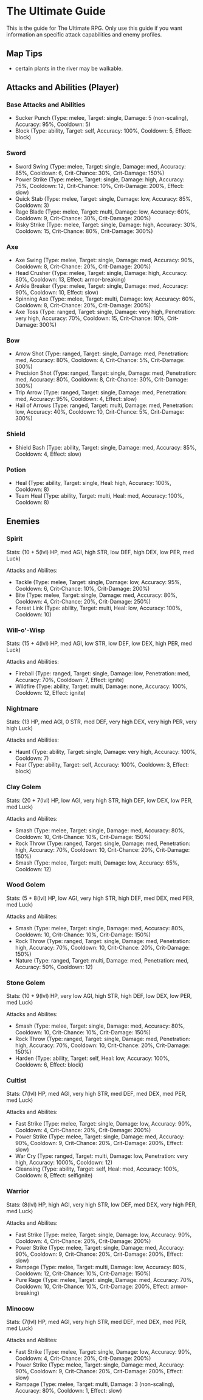 # The Ultimate Guide

This is the guide for The Ultimate RPG. Only use this guide if you want information an specific attack capabilities and enemy profiles.

## Map Tips

- certain plants in the river may be walkable.

## Attacks and Abilities (Player)
 
### Base Attacks and Abilities

- Sucker Punch	(Type: melee, Target: single, Damage: 5 (non-scaling), Accuracy: 95%, Cooldown: 5)
- Block	(Type: ability, Target: self, Accuracy: 100%, Cooldown: 5, Effect: block)

### Sword

- Sword Swing	(Type: melee, Target: single, Damage: med, Accuracy: 85%, Cooldown: 6, Crit-Chance: 30%, Crit-Damage: 150%)
- Power Strike	(Type: melee, Target: single, Damage: high, Accuracy: 75%, Cooldown: 12, Crit-Chance: 10%, Crit-Damage: 200%, Effect: slow)
- Quick Stab	(Type: melee, Target: single, Damage: low, Accuracy: 85%, Cooldown: 3)
- Rage Blade	(Type: melee, Target: multi, Damage: low, Accuracy: 60%, Cooldown: 9, Crit-Chance: 30%, Crit-Damage: 200%)
- Risky Strike	(Type: melee, Target: single, Damage: high, Accuracy: 30%, Cooldown: 15, Crit-Chance: 80%, Crit-Damage: 300%)

### Axe

- Axe Swing	(Type: melee, Target: single, Damage: med, Accuracy: 90%, Cooldown: 8, Crit-Chance: 20%, Crit-Damage: 200%)
- Head Crusher	(Type: melee, Target: single, Damage: high, Accuracy: 80%, Cooldown: 13, Effect: armor-breaking)
- Ankle Breaker (Type: melee, Target: single, Damage: med, Accuracy: 90%, Cooldown: 10, Effect: slow)
- Spinning Axe	(Type: melee, Target: multi, Damage: low, Accuracy: 60%, Cooldown: 8, Crit-Chance: 20%, Crit-Damage: 200%)
- Axe Toss	(Type: ranged, Target: single, Damage: very high, Penetration: very high, Accuracy: 70%, Cooldown: 15, Crit-Chance: 10%, Crit-Damage: 300%)

### Bow

- Arrow Shot	 (Type: ranged, Target: single, Damage: med, Penetration: med, Accuracy: 80%, Cooldown: 4, Crit-Chance: 5%, Crit-Damage: 300%)
- Precision Shot (Type: ranged, Target: single, Damage: med, Penetration: med, Accuracy: 80%, Cooldown: 8, Crit-Chance: 30%, Crit-Damage: 300%)
- Trip Arrow	 (Type: ranged, Target: single, Damage: med, Penetration: med, Accuracy: 95%, Cooldown: 4, Effect: slow)
- Hail of Arrows (Type: ranged, Target: multi, Damage: med, Penetration: low, Accuracy: 40%, Cooldown: 10, Crit-Chance: 5%, Crit-Damage: 300%)

### Shield

- Shield Bash	(Type: ability, Target: single, Damage: med, Accuracy: 85%, Cooldown: 4, Effect: slow)

### Potion

- Heal		(Type: ability, Target: single, Heal: high, Accuracy: 100%, Cooldown: 8)
- Team Heal	(Type: ability, Target: multi, Heal: med, Accuracy: 100%, Cooldown: 8)

## Enemies

### Spirit

Stats: (10 + 5(lvl) HP, med AGI, high STR, low DEF, high DEX, low PER, med Luck)

Attacks and Abilites:
- Tackle	(Type: melee, Target: single, Damage: low, Accuracy: 95%, Cooldown: 6, Crit-Chance: 10%, Crit-Damage: 200%)
- Bite		(Type: melee, Target: single, Damage: med, Accuracy: 80%, Cooldown: 4, Crit-Chance: 20%, Crit-Damage: 250%)
- Forest Link	(Type: ability, Target: multi, Heal: low, Accuracy: 100%, Cooldown: 10)

### Will-o'-Wisp

Stats: (15 + 4(lvl) HP, med AGI, low STR, low DEF, low DEX, high PER, med Luck)

Attacks and Abilities:
- Fireball	(Type: ranged, Target: single, Damage: low, Penetration: med, Accuracy: 70%, Cooldown: 7, Effect: ignite)
- Wildfire	(Type: ability, Target: multi, Damage: none, Accuracy: 100%, Cooldown: 12, Effect: ignite)

### Nightmare

Stats: (13 HP, med AGI, 0 STR, med DEF, very high DEX, very high PER, very high Luck)

Attacks and Abilities:
- Haunt	(Type: ability, Target: single, Damage: very high, Accuracy: 100%, Cooldown: 7)
- Fear		(Type: ability, Target: self, Accuracy: 100%, Cooldown: 3, Effect: block)

### Clay Golem

Stats: (20 + 7(lvl) HP, low AGI, very high STR, high DEF, low DEX, low PER, med Luck)

Attacks and Abilites:
- Smash	(Type: melee, Target: single, Damage: med, Accuracy: 80%, Cooldown: 10, Crit-Chance: 10%, Crit-Damage: 150%)
- Rock Throw	(Type: ranged, Target: single, Damage: med, Penetration: high, Accuracy: 70%, Cooldown: 10, Crit-Chance: 20%, Crit-Damage: 150%)
- Smash	(Type: melee, Target: multi, Damage: low, Accuracy: 65%, Cooldown: 12)

### Wood Golem

Stats: (5 + 8(lvl) HP, low AGI, very high STR, high DEF, med DEX, med PER, med Luck)

Attacks and Abilites:
- Smash	(Type: melee, Target: single, Damage: med, Accuracy: 80%, Cooldown: 10, Crit-Chance: 10%, Crit-Damage: 150%)
- Rock Throw	(Type: ranged, Target: single, Damage: med, Penetration: high, Accuracy: 70%, Cooldown: 10, Crit-Chance: 20%, Crit-Damage: 150%)
- Nature	(Type: ranged, Target: multi, Damage: med, Penetration: med, Accuracy: 50%, Cooldown: 12)

### Stone Golem

Stats: (10 + 9(lvl) HP, very low AGI, high STR, high DEF, low DEX, low PER, med Luck)

Attacks and Abilites:
- Smash	(Type: melee, Target: single, Damage: med, Accuracy: 80%, Cooldown: 10, Crit-Chance: 10%, Crit-Damage: 150%)
- Rock Throw	(Type: ranged, Target: single, Damage: med, Penetration: high, Accuracy: 70%, Cooldown: 10, Crit-Chance: 20%, Crit-Damage: 150%)
- Harden	(Type: ability, Target: self, Heal: low, Accuracy: 100%, Cooldown: 6, Effect: block)

### Cultist

Stats: (7(lvl) HP, med AGI, very high STR, med DEF, med DEX, med PER, med Luck)

Attacks and Abilites:
- Fast Strike	(Type: melee, Target: single, Damage: low, Accuracy: 90%, Cooldown: 4, Crit-Chance: 20%, Crit-Damage: 200%)
- Power Strike	(Type: melee, Target: single, Damage: med, Accuracy: 90%, Cooldown: 9, Crit-Chance: 20%, Crit-Damage: 200%, Effect: slow)
- War Cry	(Type: ranged, Target: multi, Damage: low, Penetration: very high, Accuracy: 1000%, Cooldown: 12)
- Cleansing	(Type: ability, Target: self, Heal: med, Accuracy: 100%, Cooldown: 8, Effect: selfignite)

### Warrior

Stats: (8(lvl) HP, high AGI, very high STR, low DEF, med DEX, very high PER, med Luck)

Attacks and Abilites:
- Fast Strike	(Type: melee, Target: single, Damage: low, Accuracy: 90%, Cooldown: 4, Crit-Chance: 20%, Crit-Damage: 200%)
- Power Strike	(Type: melee, Target: single, Damage: med, Accuracy: 90%, Cooldown: 9, Crit-Chance: 20%, Crit-Damage: 200%, Effect: slow)
- Rampage	(Type: melee, Target: multi, Damage: low, Accuracy: 80%, Cooldown: 12, Crit-Chance: 10%, Crit-Damage: 150%)
- Pure Rage	(Type: melee, Target: single, Damage: med, Accuracy: 70%, Cooldown: 10, Crit-Chance: 10%, Crit-Damage: 200%, Effect: armor-breaking)

### Minocow

Stats: (7(lvl) HP, med AGI, very high STR, med DEF, med DEX, med PER, med Luck)

Attacks and Abilites:
- Fast Strike	(Type: melee, Target: single, Damage: low, Accuracy: 90%, Cooldown: 4, Crit-Chance: 20%, Crit-Damage: 200%)
- Power Strike	(Type: melee, Target: single, Damage: med, Accuracy: 90%, Cooldown: 9, Crit-Chance: 20%, Crit-Damage: 200%, Effect: slow)
- Rampage	(Type: melee, Target: multi, Damage: 3 (non-scaling), Accuracy: 80%, Cooldown: 1, Effect: slow)


